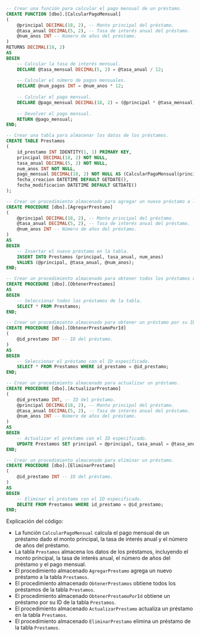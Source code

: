 ```sql
-- Crear una función para calcular el pago mensual de un préstamo.
CREATE FUNCTION [dbo].[CalcularPagoMensual]
(
    @principal DECIMAL(18, 2), -- Monto principal del préstamo.
    @tasa_anual DECIMAL(5, 2), -- Tasa de interés anual del préstamo.
    @num_anos INT -- Número de años del préstamo.
)
RETURNS DECIMAL(18, 2)
AS
BEGIN
    -- Calcular la tasa de interés mensual.
    DECLARE @tasa_mensual DECIMAL(5, 2) = @tasa_anual / 12;
    
    -- Calcular el número de pagos mensuales.
    DECLARE @num_pagos INT = @num_anos * 12;
    
    -- Calcular el pago mensual.
    DECLARE @pago_mensual DECIMAL(18, 2) = (@principal * @tasa_mensual) / (1 - POWER(1 + @tasa_mensual, -@num_pagos));
    
    -- Devolver el pago mensual.
    RETURN @pago_mensual;
END;

-- Crear una tabla para almacenar los datos de los préstamos.
CREATE TABLE Prestamos
(
    id_prestamo INT IDENTITY(1, 1) PRIMARY KEY,
    principal DECIMAL(18, 2) NOT NULL,
    tasa_anual DECIMAL(5, 2) NOT NULL,
    num_anos INT NOT NULL,
    pago_mensual DECIMAL(18, 2) NOT NULL AS (CalcularPagoMensual(principal, tasa_anual, num_anos)) PERSISTED,
    fecha_creacion DATETIME DEFAULT GETDATE(),
    fecha_modificacion DATETIME DEFAULT GETDATE()
);

-- Crear un procedimiento almacenado para agregar un nuevo préstamo a la tabla.
CREATE PROCEDURE [dbo].[AgregarPrestamo]
(
    @principal DECIMAL(18, 2), -- Monto principal del préstamo.
    @tasa_anual DECIMAL(5, 2), -- Tasa de interés anual del préstamo.
    @num_anos INT -- Número de años del préstamo.
)
AS
BEGIN
    -- Insertar el nuevo préstamo en la tabla.
    INSERT INTO Prestamos (principal, tasa_anual, num_anos)
    VALUES (@principal, @tasa_anual, @num_anos);
END;

-- Crear un procedimiento almacenado para obtener todos los préstamos de la tabla.
CREATE PROCEDURE [dbo].[ObtenerPrestamos]
AS
BEGIN
    -- Seleccionar todos los préstamos de la tabla.
    SELECT * FROM Prestamos;
END;

-- Crear un procedimiento almacenado para obtener un préstamo por su ID.
CREATE PROCEDURE [dbo].[ObtenerPrestamoPorId]
(
    @id_prestamo INT -- ID del préstamo.
)
AS
BEGIN
    -- Seleccionar el préstamo con el ID especificado.
    SELECT * FROM Prestamos WHERE id_prestamo = @id_prestamo;
END;

-- Crear un procedimiento almacenado para actualizar un préstamo.
CREATE PROCEDURE [dbo].[ActualizarPrestamo]
(
    @id_prestamo INT, -- ID del préstamo.
    @principal DECIMAL(18, 2), -- Monto principal del préstamo.
    @tasa_anual DECIMAL(5, 2), -- Tasa de interés anual del préstamo.
    @num_anos INT -- Número de años del préstamo.
)
AS
BEGIN
    -- Actualizar el préstamo con el ID especificado.
    UPDATE Prestamos SET principal = @principal, tasa_anual = @tasa_anual, num_anos = @num_anos, pago_mensual = CalcularPagoMensual(@principal, @tasa_anual, @num_años) WHERE id_prestamo = @id_prestamo;
END;

-- Crear un procedimiento almacenado para eliminar un préstamo.
CREATE PROCEDURE [dbo].[EliminarPrestamo]
(
    @id_prestamo INT -- ID del préstamo.
)
AS
BEGIN
    -- Eliminar el préstamo con el ID especificado.
    DELETE FROM Prestamos WHERE id_prestamo = @id_prestamo;
END;
```

Explicación del código:

* La función `CalcularPagoMensual` calcula el pago mensual de un préstamo dado el monto principal, la tasa de interés anual y el número de años del préstamo.
* La tabla `Prestamos` almacena los datos de los préstamos, incluyendo el monto principal, la tasa de interés anual, el número de años del préstamo y el pago mensual.
* El procedimiento almacenado `AgregarPrestamo` agrega un nuevo préstamo a la tabla `Prestamos`.
* El procedimiento almacenado `ObtenerPrestamos` obtiene todos los préstamos de la tabla `Prestamos`.
* El procedimiento almacenado `ObtenerPrestamoPorId` obtiene un préstamo por su ID de la tabla `Prestamos`.
* El procedimiento almacenado `ActualizarPrestamo` actualiza un préstamo en la tabla `Prestamos`.
* El procedimiento almacenado `EliminarPrestamo` elimina un préstamo de la tabla `Prestamos`.
